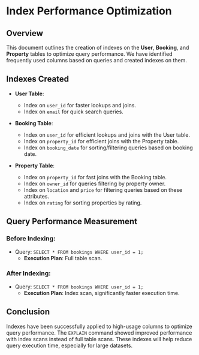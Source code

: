 # Index Performance Optimization

## Overview
This document outlines the creation of indexes on the **User**, **Booking**, and **Property** tables to optimize query performance. We have identified frequently used columns based on queries and created indexes on them.

## Indexes Created
- **User Table**:
  - Index on `user_id` for faster lookups and joins.
  - Index on `email` for quick search queries.
  
- **Booking Table**:
  - Index on `user_id` for efficient lookups and joins with the User table.
  - Index on `property_id` for efficient joins with the Property table.
  - Index on `booking_date` for sorting/filtering queries based on booking date.

- **Property Table**:
  - Index on `property_id` for fast joins with the Booking table.
  - Index on `owner_id` for queries filtering by property owner.
  - Index on `location` and `price` for filtering queries based on these attributes.
  - Index on `rating` for sorting properties by rating.

## Query Performance Measurement

### Before Indexing:
- Query: `SELECT * FROM bookings WHERE user_id = 1;`
  - **Execution Plan**: Full table scan.

### After Indexing:
- Query: `SELECT * FROM bookings WHERE user_id = 1;`
  - **Execution Plan**: Index scan, significantly faster execution time.

## Conclusion
Indexes have been successfully applied to high-usage columns to optimize query performance. The `EXPLAIN` command showed improved performance with index scans instead of full table scans. These indexes will help reduce query execution time, especially for large datasets.
